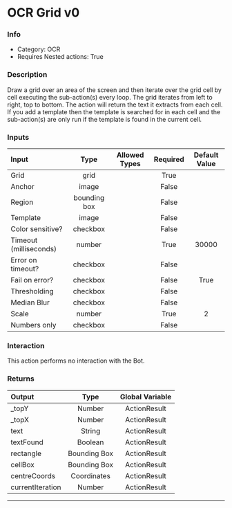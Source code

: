 # OCR Grid v0

### Info

- Category: OCR
- Requires Nested actions: True


### Description
Draw a grid over an area of the screen and then iterate over the grid cell by cell executing the sub-action(s) every loop.
The grid iterates from left to right, top to bottom. The action will return the text it extracts from each cell.
If you add a template then the template is searched for in each cell and the sub-action(s) are only run if the template is found in the current cell.


### Inputs

| Input | Type | Allowed Types | Required |  Default Value |
| :--- | :---: | :---: | :---: | :---: |
| Grid | grid |  | True |  |
| Anchor | image |  | False |  |
| Region | bounding box |  | False |  |
| Template | image |  | False |  |
| Color sensitive? | checkbox |  | False |  |
| Timeout (milliseconds) | number |  | True | 30000 |
| Error on timeout? | checkbox |  | False |  |
| Fail on error? | checkbox |  | False | True |
| Thresholding | checkbox |  | False |  |
| Median Blur | checkbox |  | False |  |
| Scale | number |  | True | 2 |
| Numbers only | checkbox |  | False |  |


### Interaction
This action performs no interaction with the Bot.

### Returns

| Output | Type | Global Variable |
| :--- | :---: | :---: |
| _topY | Number | ActionResult |
| _topX | Number | ActionResult |
| text | String | ActionResult |
| textFound | Boolean | ActionResult |
| rectangle | Bounding Box | ActionResult |
| cellBox | Bounding Box | ActionResult |
| centreCoords | Coordinates | ActionResult |
| currentIteration | Number | ActionResult |

---